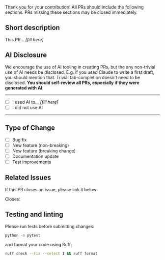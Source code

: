 Thank you for your contribution! All PRs should include the following sections. PRs missing these sections may be closed immediately.

## Short description

This PR... *[fill here]*

## AI Disclosure

We encourage the use of AI tooling in creating PRs, but the any non-trivial use of AI needs be disclosed. E.g. if you used Claude to write a first draft, you should mention that. Trivial tab-completion doesn't need to be disclosed. **You should self-review all PRs, especially if they were generated with AI**. 

-----

- [ ] I used AI to... *[fill here]*
- [ ] I did not use AI

----

## Type of Change

- [ ] Bug fix
- [ ] New feature (non-breaking)
- [ ] New feature (breaking change)
- [ ] Documentation update
- [ ] Test improvements

## Related Issues

If this PR closes an issue, please link it below: 

Closes: 

## Testing and linting

Please run tests before submitting changes:
   ```bash
   python -m pytest
   ```

and format your code using Ruff:

   ```bash
   ruff check --fix --select I && ruff format
   ```
